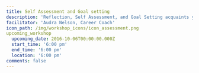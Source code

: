 ```yaml
---
title: Self Assessment and Goal setting
description: 'Reflection, Self Assessment, and Goal Setting acquaints you with your value, provides material for your resume, refines your focus, and serves as a filter for opportunities and well-intentioned advice.'
facilitator: 'Audra Nelson, Career Coach'
icon_path: /img/workshop_icons/icon_assessment.png
upcoming_workshop
  upcoming_date: 2016-10-06T00:00:00.000Z
  start_time: '6:00 pm'
  end_time: '6:00 pm'
  location: '6:00 pm'
comments: false
---
```



